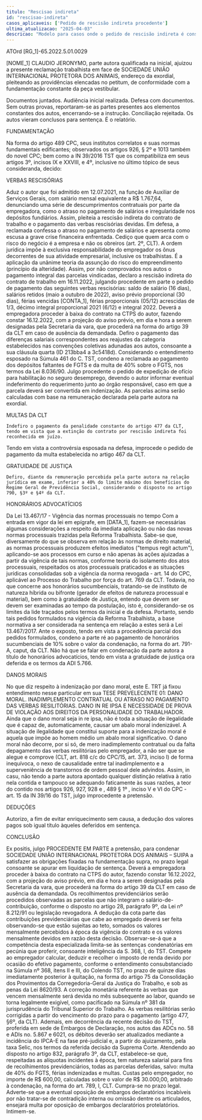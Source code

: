 ```yaml
---
titulo: "Rescisao indireta"
id: "rescisao-indireta"
casos_aplicaveis: ['Pedido de rescisão indireta procedente']
ultima_atualizacao: "2025-04-03"
descricao: "Modelo para casos onde o pedido de rescisão indireta é considerado procedente."
---
```



ATOrd [RG_1]-65.2022.5.01.0029








[NOME_1] CLAUDIO JERONYMO, parte autora qualificada na inicial, ajuizou a presente reclamação trabalhista em face de SOCIEDADE UNIÃO INTERNACIONAL PROTETORA DOS ANIMAIS, endereço da exordial, pleiteando as providências elencadas no petitum, de conformidade com a fundamentação constante da peça vestibular.

Documentos juntados.
Audiência inicial realizada.
Defesa com documentos.
Sem outras provas, reportaram-se as partes presentes aos elementos constantes dos autos, encerrando-se a instrução.
Conciliação rejeitada.
Os autos vieram conclusos para sentença.
É o relatório.





FUNDAMENTAÇÃO

Na forma do artigo 489 CPC, seus institutos correlatos e suas normas fundamentais edificantes; observados os artigos 926, § 2º e 1013 também do novel CPC; bem como a IN 39/2016 TST que os compatibiliza em seus artigos 3º, incisos IX e XXVIII, e 4º, inclusive no último tópico de seus consideranda, decido:




VERBAS RESCISÓRIAS

Aduz o autor que foi admitido em 12.07.2021, na função de Auxiliar de Serviços Gerais, com salário mensal equivalente a R$ 1.767,64, denunciando uma série de descumprimentos contratuais por parte da empregadora, como o atraso no pagamento de salários e irregularidade nos depósitos fundiários.
Assim, pleiteia a rescisão indireta do contrato de trabalho e o pagamento das verbas rescisórias devidas.
Em defesa, a reclamada confessa o atraso no pagamento de salários e apresenta como escusa a grave crise financeira enfrentada.
Cediço que quem arca com o risco do negócio é a empresa e não os obreiros (art. 2º, CLT). A ordem jurídica impõe à exclusiva responsabilidade do empregador os ônus decorrentes de sua atividade empresarial, inclusive os trabalhistas. É a aplicação da unânime teoria da assunção do risco do empreendimento (princípio da alteridade).
Assim, por não comprovados nos autos o pagamento integral das parcelas vindicadas, declaro a rescisão indireta do contrato de trabalho em 16.11.2022, julgando procedente em parte o pedido de pagamento das seguintes verbas rescisórias: saldo de salário (16 dias), salários retidos (maio a outubro de 2022), aviso prévio proporcional (30 dias), férias vencidas [CONTA_1], férias proporcionais (05/12) acrescidas de 1/3, décimo integral proporcional 2021 (6/12) e integral 2022.
Deverá a empregadora proceder à baixa do contrato na CTPS do autor, fazendo constar 16.12.2022, com a projeção do aviso prévio, em dia e hora a serem designadas pela Secretaria da vara, que procederá na forma do artigo 39 da CLT em caso de ausência da demandada.
Defiro o pagamento das diferenças salariais correspondentes aos reajustes da categoria estabelecidos nas convenções coletivas adunadas aos autos, consoante a sua cláusula quarta (ID 213bba4 a 3c5418d).
Considerando o entendimento esposado na Súmula 461 do C. TST, condeno a reclamada ao pagamento dos depósitos faltantes de FGTS e da multa de 40% sobre o FGTS, nos termos da Lei 8.036/90.
Julgo procedente o pedido de expedição de ofício para habilitação no seguro desemprego, devendo o autor informar eventual indeferimento do requerimento junto ao órgão responsável, caso em que a parcela deverá ser convertida em indenização. 
As parcelas acima serão calculadas com base na remuneração declarada pela parte autora na exordial.

MULTAS DA CLT

	Indefiro o pagamento da penalidade constante do artigo 477 da CLT, tendo em vista que a extinção do contrato por rescisão indireta foi reconhecida em juízo.
Tendo em vista a controvérsia esposada na defesa, improcede o pedido de pagamento da multa estabelecida no artigo 467 da CLT.


GRATUIDADE DE JUSTIÇA

	Defiro, diante da remuneração percebida pela parte autora na relação jurídica em exame, inferior a 40% do limite máximo dos benefícios do Regime Geral de Previdência Social, considerando o disposto no artigo 790, §3º e §4º da CLT.


HONORÁRIOS ADVOCATÍCIOS

Da Lei 13.467/17 - Vigência das normas processuais no tempo
Com a entrada em vigor da lei em epígrafe, em [DATA_1], fazem-se necessárias algumas considerações a respeito da imediata aplicação ou não das novas normas processuais trazidas pela Reforma Trabalhista.
Sabe-se que, diversamente do que se observa em relação às normas de direito material, as normas processuais produzem efeitos imediatos ("tempus regit actum"), aplicando-se aos processos em curso e não apenas às ações ajuizadas a partir da vigência de tais normas, conforme teoria do isolamento dos atos processuais, respeitados os atos processuais praticados e as situações jurídicas consolidadas sob a vigência da norma revogada - art. 14 do CPC, aplicável ao Processo do Trabalho por força do art. 769 da CLT.
Todavia, no que concerne aos honorários sucumbenciais, tratando-se de instituto de natureza híbrida ou bifronte (gerador de efeitos de natureza processual e material), bem como à gratuidade de Justiça, entendo que devem ser devem ser examinadas ao tempo da postulação, isto é, considerando-se os limites da lide traçados pelos termos da inicial e da defesa. Portanto, sendo tais pedidos formulados na vigência da Reforma Trabalhista, a base normativa a ser considerada na sentença em relação a estes será a Lei 13.467/2017.
Ante o exposto, tendo em vista a procedência parcial dos pedidos formulados, condeno a parte ré ao pagamento de honorários sucumbenciais de 10% sobre o valor da condenação, na forma do art. 791-A, caput, da CLT.
Não há que se falar em condenação da parte autora a título de honorários advocatícios, tendo em vista a gratuidade de justiça ora deferida e os termos da ADI 5.766.


DANOS MORAIS

No que diz respeito à indenização por dano moral, este E. TRT já fixou entendimento nesse particular em sua TESE PREVELECENTE 01: DANO MORAL. INADIMPLEMENTO CONTRATUAL OU ATRASO NO PAGAMENTO DAS VERBAS RESILITÓRIAS. DANO IN RE IPSA E NECESSIDADE DE PROVA DE VIOLAÇÃO AOS DIREITOS DA PERSONALIDADE DO TRABALHADOR. Ainda que o dano moral seja in re ipsa, não é toda a situação de ilegalidade que é capaz de, automaticamente, causar um abalo moral indenizável. A situação de ilegalidade que constitui suporte para a indenização moral é aquela que impõe ao homem médio um abalo moral significativo. O dano moral não decorre, por si só, de mero inadimplemento contratual ou da falta depagamento das verbas resilitórias pelo empregador, a não ser que se alegue e comprove (CLT, art. 818 c/c do CPC/15, art. 373, inciso I) de forma inequívoca, o nexo de causalidade entre tal inadimplemento e a superveniência de transtornos de ordem pessoal dele advindos.
Assim, in casu, não tendo a parte autora apontado qualquer distinção relativa à ratio nela contida e tampouco se adequando faticamente às suas razões, a teor do contido nos artigos 926, 927, 928 e , 489 § 1º , inciso V e VI do CPC - art. 15 da IN 39/16 do TST, julgo improcedente a pretensão.


DEDUÇÕES

Autorizo, a fim de evitar enriquecimento sem causa, a dedução dos valores pagos sob igual título àqueles deferidos em sentença.

CONCLUSÃO

Ex positis, julgo PROCEDENTE EM PARTE a pretensão, para condenar SOCIEDADE UNIÃO INTERNACIONAL PROTETORA DOS ANIMAIS – SUIPA a satisfazer as obrigações fixadas na fundamentação supra, no prazo legal consoante se apurar em liquidação de sentença.
Deverá a empregadora proceder à baixa do contrato na CTPS do autor, fazendo constar 16.12.2022, com a projeção do aviso prévio, em dia e hora a serem designadas pela Secretaria da vara, que procederá na forma do artigo 39 da CLT em caso de ausência da demandada.
Os recolhimentos previdenciários serão procedidos observadas as parcelas que não integram o salário-de-contribuição, conforme o disposto no artigo 28, parágrafo 9º, da Lei nº 8.212/91 ou legislação revogadora. A dedução da cota parte das contribuições previdenciárias que cabe ao empregado deverá ser feita observando-se que estão sujeitas ao teto, somados os valores mensalmente percebidos à época da vigência do contrato e os valores mensalmente devidos em razão desta decisão. Observar-se-á que a competência desta especializada limita-se às sentenças condenatórias em pecúnia que proferir, consoante inteligência da S. 368, I, do TST.
Compete ao empregador calcular, deduzir e recolher o imposto de renda devido por ocasião do efetivo pagamento, conforme o entendimento consubstanciado na Súmula nº 368, itens II e III, do Colendo TST, no prazo de quinze dias imediatamente posterior à quitação, na forma do artigo 75 da Consolidação dos Provimentos da Corregedoria-Geral da Justiça do Trabalho, e sob as penas da Lei 8620/93.
A correção monetária referente às verbas que vencem mensalmente será devida no mês subsequente ao labor, quando se torna legalmente exigível, como pacificado na Súmula nº 381 da jurisprudência do Tribunal Superior do Trabalho. As verbas resilitórias serão corrigidas a partir do vencimento do prazo para o pagamento (artigo 477, §6º, da CLT). Ademais, em decorrência da recente decisão do TST, proferida em sede de Embargos de Declaração, nos autos das ADCs no. 58 e ADIs no. 5.867 e 6021, os débitos deverão ser atualizados mediante a incidência do IPCA-E na fase pré-judicial e, a partir do ajuizamento, pela taxa Selic, nos termos da referida decisão da Suprema Corte.
Atendendo ao disposto no artigo 832, parágrafo 3º, da CLT, estabelece-se que, respeitadas as alíquotas incidentes à época, tem natureza salarial para fins de recolhimentos previdenciários, todas as parcelas deferidas, salvo: multa de 40% do FGTS, férias indenizadas e multas.
Custas pelo empregador, no importe de R$ 600,00, calculadas sobre o valor de R$ 30.000,00, arbitrado à condenação, na forma do art. 789, I, CLT.
Cumpra-se no prazo legal.
Adverte-se que a eventual oposição de embargos declaratórios incabíveis por não tratar-se de contradição interna ou omissão dentre os articulados, ensejará multa por oposição de embargos declaratórios protelatórios.
Intimem-se.
